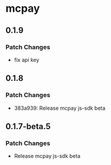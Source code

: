 # mcpay

## 0.1.9

### Patch Changes

- fix api key

## 0.1.8

### Patch Changes

- 383a939: Release mcpay js-sdk beta

## 0.1.7-beta.5

### Patch Changes

- Release mcpay js-sdk beta
